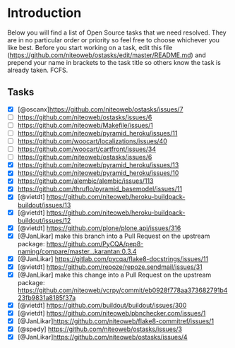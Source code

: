 Introduction
============
Below you will find a list of Open Source tasks that we need resolved. They are in no particular order or priority so feel free to choose whichever you like best. Before you start working on a task, edit this file (https://github.com/niteoweb/ostasks/edit/master/README.md) and prepend your name in brackets to the task title so others know the task is already taken. FCFS.

Tasks
-----

* [x] [@oscanx]https://github.com/niteoweb/ostasks/issues/7
* [ ] https://github.com/niteoweb/ostasks/issues/6
* [ ] https://github.com/niteoweb/Makefile/issues/1
* [ ] https://github.com/niteoweb/pyramid_heroku/issues/11
* [ ] https://github.com/woocart/localizations/issues/40
* [ ] https://github.com/woocart/cartfront/issues/34
* [ ] https://github.com/niteoweb/ostasks/issues/6
* [x] https://github.com/niteoweb/pyramid_heroku/issues/13
* [x] https://github.com/niteoweb/pyramid_heroku/issues/10
* [x] https://github.com/alembic/alembic/issues/113
* [x] https://github.com/thruflo/pyramid_basemodel/issues/11
* [x] [@vietdt] https://github.com/niteoweb/heroku-buildpack-buildout/issues/13
* [x] [@vietdt] https://github.com/niteoweb/heroku-buildpack-buildout/issues/12
* [x] [@vietdt] https://github.com/plone/plone.api/issues/316
* [x] [@JanLikar] make this branch into a Pull Request on the upstream package: https://github.com/PyCQA/pep8-naming/compare/master...karantan:0.3.4
* [x] [@JanLikar] https://gitlab.com/pycqa/flake8-docstrings/issues/11
* [x] [@vietdt] https://github.com/repoze/repoze.sendmail/issues/31
* [x] [@JanLikar] make this change into a Pull Request on the upstream package: https://github.com/niteoweb/vcrpy/commit/eb0928f778aa373682791b423fb9831a8185f37a
* [x] [@vietdt] https://github.com/buildout/buildout/issues/300
* [x] [@vietdt] https://github.com/niteoweb/pbnchecker.com/issues/1
* [x] [@JanLikar]https://github.com/niteoweb/flake8-commitref/issues/1
* [x] [@spedy] https://github.com/niteoweb/ostasks/issues/3
* [x] [@JanLikar]https://github.com/niteoweb/ostasks/issues/4
